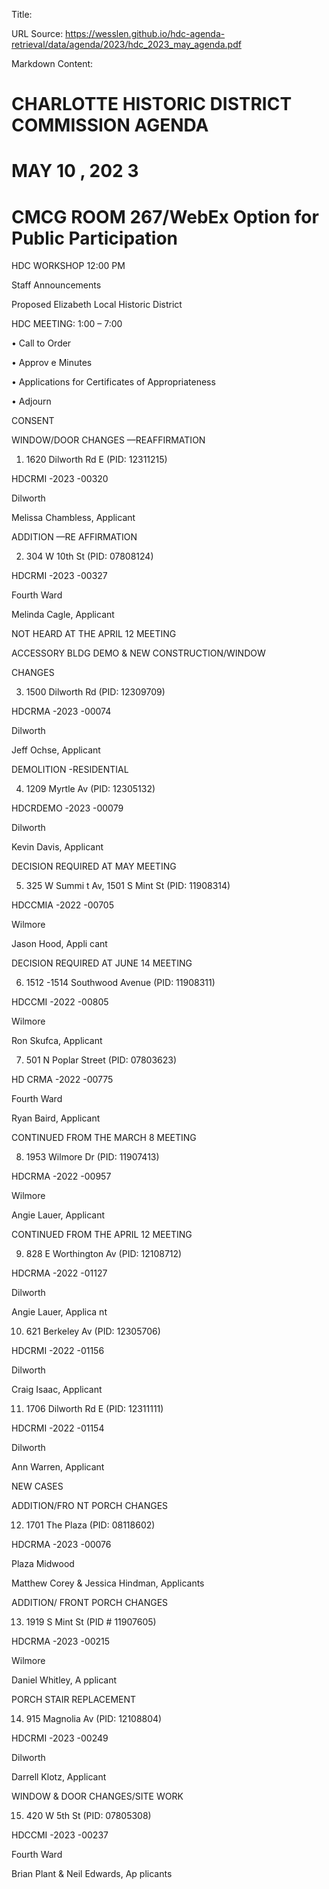 Title: 

URL Source: https://wesslen.github.io/hdc-agenda-retrieval/data/agenda/2023/hdc_2023_may_agenda.pdf

Markdown Content:
# CHARLOTTE HISTORIC DISTRICT COMMISSION AGENDA 

# MAY 10 , 202 3

# CMCG ROOM 267/WebEx Option for Public Participation 

HDC WORKSHOP 12:00 PM 

Staff Announcements 

Proposed Elizabeth Local Historic District 

HDC MEETING: 1:00 – 7:00 

• Call to Order 

• Approv e Minutes 

• Applications for Certificates of Appropriateness 

• Adjourn 

CONSENT 

WINDOW/DOOR CHANGES —REAFFIRMATION 

1. 1620 Dilworth Rd E (PID: 12311215) 

HDCRMI -2023 -00320 

Dilworth 

Melissa Chambless, Applicant 

ADDITION —RE AFFIRMATION 

2. 304 W 10th St (PID: 07808124) 

HDCRMI -2023 -00327 

Fourth Ward 

Melinda Cagle, Applicant 

NOT HEARD AT THE APRIL 12 MEETING 

ACCESSORY BLDG DEMO & NEW CONSTRUCTION/WINDOW 

CHANGES 

3. 1500 Dilworth Rd (PID: 12309709) 

HDCRMA -2023 -00074 

Dilworth 

Jeff Ochse, Applicant 

DEMOLITION -RESIDENTIAL 

4. 1209 Myrtle Av (PID: 12305132) 

HDCRDEMO -2023 -00079 

Dilworth 

Kevin Davis, Applicant 

DECISION REQUIRED AT MAY MEETING 

5. 325 W Summi t Av, 1501 S Mint St (PID: 11908314) 

HDCCMIA -2022 -00705 

Wilmore 

Jason Hood, Appli cant 

DECISION REQUIRED AT JUNE 14 MEETING 

6. 1512 -1514 Southwood Avenue (PID: 11908311) 

HDCCMI -2022 -00805 

Wilmore 

Ron Skufca, Applicant 

7. 501 N Poplar Street (PID: 07803623) 

HD CRMA -2022 -00775 

Fourth Ward 

Ryan Baird, Applicant 

CONTINUED FROM THE MARCH 8 MEETING 

8. 1953 Wilmore Dr (PID: 11907413) 

HDCRMA -2022 -00957 

Wilmore 

Angie Lauer, Applicant 

CONTINUED FROM THE APRIL 12 MEETING 

9. 828 E Worthington Av (PID: 12108712) 

HDCRMA -2022 -01127 

Dilworth 

Angie Lauer, Applica nt 

10. 621 Berkeley Av (PID: 12305706) 

HDCRMI -2022 -01156 

Dilworth 

Craig Isaac, Applicant 

11. 1706 Dilworth Rd E (PID: 12311111) 

HDCRMI -2022 -01154 

Dilworth 

Ann Warren, Applicant 

NEW CASES 

ADDITION/FRO NT PORCH CHANGES 

12. 1701 The Plaza (PID: 08118602) 

HDCRMA -2023 -00076 

Plaza Midwood 

Matthew Corey & Jessica Hindman, Applicants 

ADDITION/ FRONT PORCH CHANGES 

13. 1919 S Mint St (PID # 11907605) 

HDCRMA -2023 -00215 

Wilmore 

Daniel Whitley, A pplicant 

PORCH STAIR REPLACEMENT 

14. 915 Magnolia Av (PID: 12108804) 

HDCRMI -2023 -00249 

Dilworth 

Darrell Klotz, Applicant 

WINDOW & DOOR CHANGES/SITE WORK 

15. 420 W 5th St (PID: 07805308) 

HDCCMI -2023 -00237 

Fourth Ward 

Brian Plant & Neil Edwards, Ap plicants
